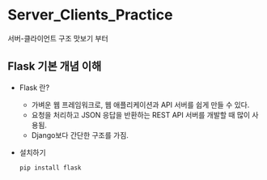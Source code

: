 # Server_Clients_Practice
서버-클라이언트 구조 맛보기 부터

## Flask 기본 개념 이해
- Flask 란?
  - 가벼운 웹 프레임워크로, 웹 애플리케이션과 API 서버를 쉽게 만들 수 있다.
  - 요청을 처리하고 JSON 응답을 반환하는 REST API 서버를 개발할 때 많이 사용됨.
  - Django보다 간단한 구조를 가짐.

- 설치하기
  ```shell
  pip install flask
  ```

